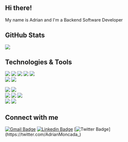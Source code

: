## Hi there!
My name is Adrian and I'm a Backend Software Developer

## GitHub Stats
<img src = "https://github-readme-stats.vercel.app/api/top-langs/?username=AdrianMoncada&layout=compact&theme=dark&hide=html,SCSS,CSS">

## Technologies & Tools
![](https://img.shields.io/badge/Code-Java-informational?style=flat&logo=Java&logoColor=white&color=000000)
![](https://img.shields.io/badge/Code-JavaScript-informational?style=flat&logo=javascript&logoColor=white&color=000000)
![](https://img.shields.io/badge/OS-Linux-informational?style=flat&logo=linux&logoColor=white&color=000000)
![](https://img.shields.io/badge/Editor-IntelliJ_IDEA-informational?style=flat&logo=intellij-idea&logoColor=white&color=000000)
![](https://img.shields.io/badge/Editor-VScode-informational?style=flat&logo=visualstudio&logoColor=white&color=000000)
<br>
![](https://img.shields.io/badge/Shell-Bash-informational?style=flat&logo=gnu-bash&logoColor=white&color=000000)
![](https://img.shields.io/badge/Tools-Spring-informational?style=flat&logo=spring&logoColor=white&color=000000)

![](https://img.shields.io/badge/Tools-Docker-informational?style=flat&logo=docker&logoColor=white&color=000000)
![](https://img.shields.io/badge/Tools-Kubernetes-informational?style=flat&logo=kubernetes&logoColor=white&color=000000)
<br>
![](https://img.shields.io/badge/Tools-Hibernate-informational?style=flat&logo=hibernate&logoColor=white&color=000000)
![](https://img.shields.io/badge/Tools-Postman-informational?style=flat&logo=postman&logoColor=white&color=000000)
![](https://img.shields.io/badge/Tools-RabbitMQ-informational?style=flat&logo=rabbitmq&logoColor=white&color=000000)
<br>
![](https://img.shields.io/badge/Database-MySQL-informational?style=flat&logo=mysql&logoColor=white&color=000000)
![](https://img.shields.io/badge/Database-MongoDB-informational?style=flat&logo=mongodb&logoColor=white&color=000000)

  
## Connect with me
[![Gmail Badge](https://img.shields.io/badge/-adrian.ignaciomoncada@gmail.com-000000?style=flat-square&logo=Gmail&logoColor=white&link=mailto:adrian.ignaciomoncada@gmail.com)](mailto:adrian.ignaciomoncada@gmail.com)
[![Linkedin Badge](https://img.shields.io/badge/-AdrianMoncada-000000?style=flat-square&logo=Linkedin&logoColor=white&link=https://www.linkedin.com/in/adrian-ignaciomoncada/)](https://www.linkedin.com/in/adrian-ignaciomoncada/)
[![Twitter Badge](https://img.shields.io/badge/-@AdrianMoncada_-000000?style=flat-square&labelColor=000000&logo=twitter&logoColor=white&link=https://twitter.com/AdrianMoncada_)](https://twitter.com/AdrianMoncada_) 

